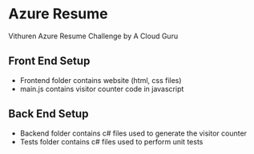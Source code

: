 # Azure Resume
Vithuren Azure Resume Challenge by A Cloud Guru

## Front End Setup

- Frontend folder contains website (html, css files)
- main.js contains visitor counter code in javascript

## Back End Setup

- Backend folder contains c# files used to generate the visitor counter
- Tests folder contains c# files used to perform unit tests
